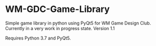 # WM-GDC-Game-Library

Simple game library in python using PyQt5 for WM Game Design Club.
Currently in a very work in progress state. 
Version 1.1

Requires Python 3.7 and PyQt5.
